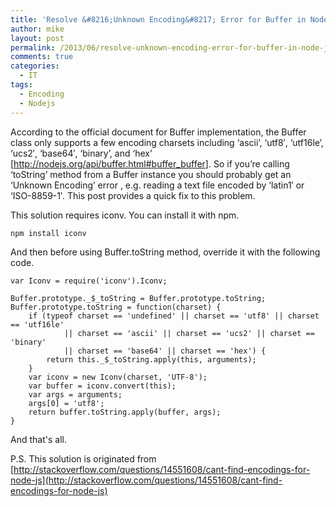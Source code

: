 ```yaml
---
title: 'Resolve &#8216;Unknown Encoding&#8217; Error for Buffer in Node.js'
author: mike
layout: post
permalink: /2013/06/resolve-unknown-encoding-error-for-buffer-in-node-js/
comments: true
categories:
  - IT
tags:
  - Encoding
  - Nodejs
---
```

According to the official document for Buffer implementation, the Buffer class only supports a few encoding charsets including &#8216;ascii&#8217;, &#8216;utf8&#8242;, &#8216;utf16le&#8217;, &#8216;ucs2&#8242;, &#8216;base64&#8242;, &#8216;binary&#8217;, and &#8216;hex&#8217; [<a title="Node.js Buffer class" href="http://nodejs.org/api/buffer.html#buffer_buffer" target="_blank">http://nodejs.org/api/buffer.html#buffer_buffer</a>]. So if you&#8217;re calling &#8216;toString&#8217; method from a Buffer instance you should probably get an &#8216;Unknown Encoding&#8217; error , e.g. reading a text file encoded by &#8216;latin1&#8242; or &#8216;ISO-8859-1&#8242;. This post provides a quick fix to this problem.

<!--more-->

This solution requires iconv. You can install it with npm.

<pre><code class="language-bash">npm install iconv</code></pre>

And then before using Buffer.toString method, override it with the following code.

<pre><code class="language-javascript">var Iconv = require('iconv').Iconv;

Buffer.prototype._$_toString = Buffer.prototype.toString;
Buffer.prototype.toString = function(charset) {
    if (typeof charset == 'undefined' || charset == 'utf8' || charset == 'utf16le'
            || charset == 'ascii' || charset == 'ucs2' || charset == 'binary'
            || charset == 'base64' || charset == 'hex') {
        return this._$_toString.apply(this, arguments);
    }
    var iconv = new Iconv(charset, 'UTF-8');
    var buffer = iconv.convert(this);
    var args = arguments;
    args[0] = 'utf8';
    return buffer.toString.apply(buffer, args);
}</code></pre>

And that's all.

P.S. This solution is originated from [http://stackoverflow.com/questions/14551608/cant-find-encodings-for-node-js](http://stackoverflow.com/questions/14551608/cant-find-encodings-for-node-js)